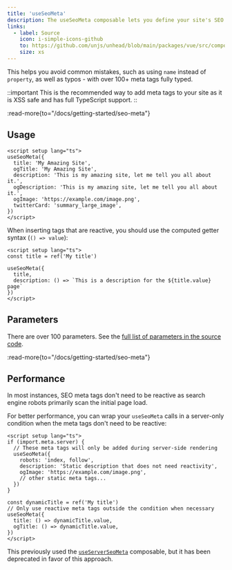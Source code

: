 ```yaml
---
title: 'useSeoMeta'
description: The useSeoMeta composable lets you define your site's SEO meta tags as a flat object with full TypeScript support.
links:
  - label: Source
    icon: i-simple-icons-github
    to: https://github.com/unjs/unhead/blob/main/packages/vue/src/composables.ts
    size: xs
---
```


This helps you avoid common mistakes, such as using `name` instead of `property`, as well as typos - with over 100+ meta tags fully typed.

::important
This is the recommended way to add meta tags to your site as it is XSS safe and has full TypeScript support.
::

:read-more{to="/docs/getting-started/seo-meta"}

## Usage

```vue [app.vue]
<script setup lang="ts">
useSeoMeta({
  title: 'My Amazing Site',
  ogTitle: 'My Amazing Site',
  description: 'This is my amazing site, let me tell you all about it.',
  ogDescription: 'This is my amazing site, let me tell you all about it.',
  ogImage: 'https://example.com/image.png',
  twitterCard: 'summary_large_image',
})
</script>
```

When inserting tags that are reactive, you should use the computed getter syntax (`() => value`):

```vue [app.vue]
<script setup lang="ts">
const title = ref('My title')

useSeoMeta({
  title,
  description: () => `This is a description for the ${title.value} page`
})
</script>
```

## Parameters

There are over 100 parameters. See the [full list of parameters in the source code](https://github.com/harlan-zw/zhead/blob/main/packages/zhead/src/metaFlat.ts#L1035).

:read-more{to="/docs/getting-started/seo-meta"}

## Performance

In most instances, SEO meta tags don't need to be reactive as search engine robots primarily scan the initial page load. 

For better performance, you can wrap your `useSeoMeta` calls in a server-only condition when the meta tags don't need to be reactive:

```vue [app.vue]
<script setup lang="ts">
if (import.meta.server) {
  // These meta tags will only be added during server-side rendering
  useSeoMeta({
    robots: 'index, follow',
    description: 'Static description that does not need reactivity',
    ogImage: 'https://example.com/image.png',
    // other static meta tags...
  })
}

const dynamicTitle = ref('My title')
// Only use reactive meta tags outside the condition when necessary
useSeoMeta({
  title: () => dynamicTitle.value,
  ogTitle: () => dynamicTitle.value,
})
</script>
```

This previously used the [`useServerSeoMeta`](/docs/api/composables/use-server-seo-meta) composable, but it has been deprecated in favor of this approach.

